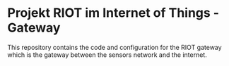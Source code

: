 # Projekt RIOT im Internet of Things - Gateway

This repository contains the code and configuration for the RIOT gateway which is
the gateway between the sensors network and the internet.
